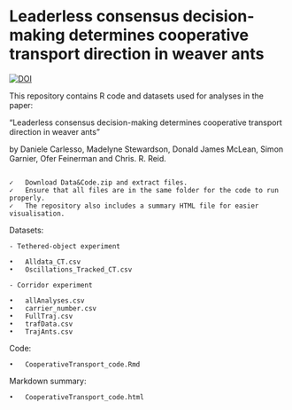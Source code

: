 # Leaderless consensus decision-making determines cooperative transport direction in weaver ants

[![DOI](https://zenodo.org/badge/765491167.svg)](https://zenodo.org/doi/10.5281/zenodo.10729999)

This repository contains R code and datasets used for analyses in the paper:

“Leaderless consensus decision-making determines cooperative transport direction in weaver ants”

by Daniele Carlesso, Madelyne Stewardson, Donald James McLean, Simon Garnier, Ofer Feinerman and Chris. R. Reid. 

```

✓	Download Data&Code.zip and extract files.
✓	Ensure that all files are in the same folder for the code to run properly.
✓	The repository also includes a summary HTML file for easier visualisation.
```

Datasets:

```
- Tethered-object experiment

•	Alldata_CT.csv
•	Oscillations_Tracked_CT.csv

- Corridor experiment

•	allAnalyses.csv
•	carrier_number.csv
•	FullTraj.csv
•	trafData.csv
•	TrajAnts.csv
 ```

Code:

```
•	CooperativeTransport_code.Rmd
```

Markdown summary:

```
•	CooperativeTransport_code.html
```
